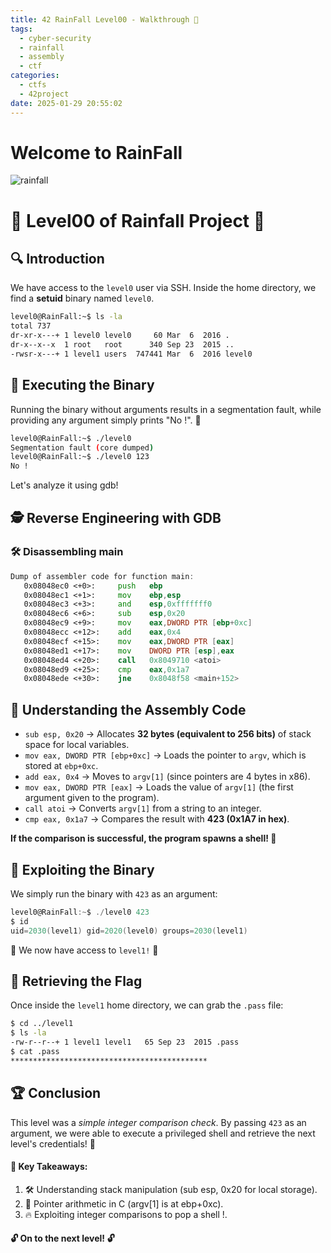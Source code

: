 ```yaml
---
title: 42 RainFall Level00 - Walkthrough 🚀
tags:
  - cyber-security
  - rainfall
  - assembly
  - ctf
categories:
  - ctfs
  - 42project
date: 2025-01-29 20:55:02
---
```


# Welcome to RainFall

![rainfall](/images/rainfall.jpg)

# 🌊 Level00 of Rainfall Project 🌊

## 🔍 Introduction

We have access to the `level0` user via SSH. Inside the home directory, we find a **setuid** binary named `level0`.

```sh
level0@RainFall:~$ ls -la
total 737
dr-xr-x---+ 1 level0 level0     60 Mar  6  2016 .
dr-x--x--x  1 root   root      340 Sep 23  2015 ..
-rwsr-x---+ 1 level1 users  747441 Mar  6  2016 level0
```

## 🚀 Executing the Binary

Running the binary without arguments results in a segmentation fault, while providing any argument simply prints "No !". 🤔

```sh
level0@RainFall:~$ ./level0 
Segmentation fault (core dumped)
level0@RainFall:~$ ./level0 123
No !
```

Let's analyze it using gdb!

## 🕵️ Reverse Engineering with GDB

### 🛠️ Disassembling main

```asm
Dump of assembler code for function main:
   0x08048ec0 <+0>:     push   ebp
   0x08048ec1 <+1>:     mov    ebp,esp
   0x08048ec3 <+3>:     and    esp,0xfffffff0
   0x08048ec6 <+6>:     sub    esp,0x20
   0x08048ec9 <+9>:     mov    eax,DWORD PTR [ebp+0xc]
   0x08048ecc <+12>:    add    eax,0x4
   0x08048ecf <+15>:    mov    eax,DWORD PTR [eax]
   0x08048ed1 <+17>:    mov    DWORD PTR [esp],eax
   0x08048ed4 <+20>:    call   0x8049710 <atoi>
   0x08048ed9 <+25>:    cmp    eax,0x1a7
   0x08048ede <+30>:    jne    0x8048f58 <main+152>
```

## 🧩 Understanding the Assembly Code

- `sub esp, 0x20` → Allocates **32 bytes (equivalent to 256 bits)** of stack space for local variables.
- `mov eax, DWORD PTR [ebp+0xc]` → Loads the pointer to `argv`, which is stored at `ebp+0xc`.
- `add eax, 0x4` → Moves to `argv[1]` (since pointers are 4 bytes in x86).
- `mov eax, DWORD PTR [eax]` → Loads the value of `argv[1]` (the first argument given to the program).
- `call atoi` → Converts `argv[1]` from a string to an integer.
- `cmp eax, 0x1a7` → Compares the result with **423 (0x1A7 in hex)**.

**If the comparison is successful, the program spawns a shell! 🐚**

## 🎯 Exploiting the Binary

We simply run the binary with `423` as an argument:

```c
level0@RainFall:~$ ./level0 423
$ id
uid=2030(level1) gid=2020(level0) groups=2030(level1)
```

🎉 We now have access to `level1!` 🎉

## 🔑 Retrieving the Flag

Once inside the `level1` home directory, we can grab the `.pass` file:

```sh
$ cd ../level1
$ ls -la
-rw-r--r--+ 1 level1 level1   65 Sep 23  2015 .pass
$ cat .pass
********************************************
```

## 🏆 Conclusion

This level was a *simple integer comparison check*.
By passing `423` as an argument, we were able to execute a privileged shell and retrieve the next level's credentials! 🚀

#### 🎯 Key Takeaways:
1. 🛠️ Understanding stack manipulation (sub esp, 0x20 for local storage).
2. 🧩 Pointer arithmetic in C (argv[1] is at ebp+0xc).
3. 🔥 Exploiting integer comparisons to pop a shell !.

#### 🔓 On to the next level! 🔓
